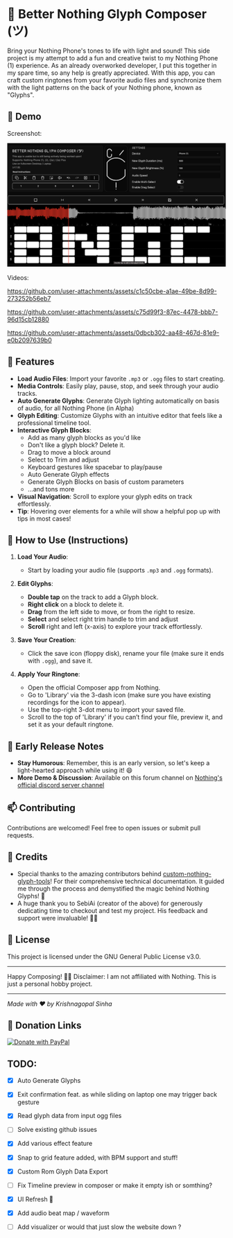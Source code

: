 # 🌟 Better Nothing Glyph Composer (ツ)

Bring your Nothing Phone's tones to life with light and sound! This side project is my attempt to add a fun and creative twist to my Nothing Phone (1) experience. As an already overworked developer, I put this together in my spare time, so any help is greatly appreciated. With this app, you can craft custom ringtones from your favorite audio files and synchronize them with the light patterns on the back of your Nothing phone, known as "Glyphs".

## 👾 Demo

Screenshot:

![Screenshot BNGC](demo/SS.png)

Videos:

https://github.com/user-attachments/assets/c1c50cbe-a1ae-49be-8d99-273252b56eb7

https://github.com/user-attachments/assets/c75d99f3-87ec-4478-bbb7-96d15cb12880

https://github.com/user-attachments/assets/0dbcb302-aa48-467d-81e9-e0b2097639b0

## 🚀 Features

- **Load Audio Files**: Import your favorite `.mp3` or `.ogg` files to start creating.
- **Media Controls**: Easily play, pause, stop, and seek through your audio tracks.
- **Auto Generate Glyphs**: Generate Glyph lighting automatically on basis of audio, for all Nothing Phone (in Alpha)
- **Glyph Editing**: Customize Glyphs with an intuitive editor that feels like a professional timeline tool.
- **Interactive Glyph Blocks**:
  - Add as many glyph blocks as you'd like
  - Don't like a glyph block? Delete it.
  - Drag to move a block around
  - Select to Trim and adjust
  - Keyboard gestures like spacebar to play/pause
  - Auto Generate Glyph effects
  - Generate Glyph Blocks on basis of custom parameters
  - ...and tons more
- **Visual Navigation**: Scroll to explore your glyph edits on track effortlessly.
- **Tip**: Hovering over elements for a while will show a helpful pop up with tips in most cases!

## 🎨 How to Use (Instructions)

1. **Load Your Audio**:

   - Start by loading your audio file (supports `.mp3` and `.ogg` formats).

2. **Edit Glyphs**:

   - **Double tap** on the track to add a Glyph block.
   - **Right click** on a block to delete it.
   - **Drag** from the left side to move, or from the right to resize.
   - **Select** and select right trim handle to trim and adjust
   - **Scroll** right and left (x-axis) to explore your track effortlessly.

3. **Save Your Creation**:

   - Click the save icon (floppy disk), rename your file (make sure it ends with `.ogg`), and save it.

4. **Apply Your Ringtone**:
   - Open the official Composer app from Nothing.
   - Go to 'Library' via the 3-dash icon (make sure you have existing recordings for the icon to appear).
   - Use the top-right 3-dot menu to import your saved file.
   - Scroll to the top of 'Library' if you can’t find your file, preview it, and set it as your default ringtone.

## 📜 Early Release Notes

- **Stay Humorous**: Remember, this is an early version, so let's keep a light-hearted approach while using it! 😄
- **More Demo & Discussion**: Available on this forum channel on [Nothing's official discord server channel](https://discord.com/channels/930878214237200394/1275717674634051661)

## 📫 Contributing

Contributions are welcomed! Feel free to open issues or submit pull requests.

## 🙌 Credits

- Special thanks to the amazing contributors behind [custom-nothing-glyph-tools](https://github.com/SebiAi/custom-nothing-glyph-tools)! For their comprehensive technical documentation. It guided me through the process and demystified the magic behind Nothing Glyphs! 🚀
- A huge thank you to SebiAi (creator of the above) for generously dedicating time to checkout and test my project. His feedback and support were invaluable! 🙏🎉

## 📄 License

This project is licensed under the GNU General Public License v3.0.

---

Happy Composing! 🎵✨
Disclaimer: I am not affiliated with Nothing. This is just a personal hobby project.

---

_Made with ❤️ by Krishnagopal Sinha_

## 🤝 Donation Links

[![Donate with PayPal](https://raw.githubusercontent.com/stefan-niedermann/paypal-donate-button/master/paypal-donate-button.png)](https://paypal.me/krishnagopalsinha)

## TODO:

-[X] Auto Generate Glyphs

-[X] Exit confirmation feat. as while sliding on laptop one may trigger back gesture

-[X] Read glyph data from input ogg files

-[ ] Solve existing github issues

-[X] Add various effect feature

-[X] Snap to grid feature added, with BPM support and stuff!

-[X] Custom Rom Glyph Data Export

-[ ] Fix Timeline preview in composer or make it empty ish or somthing?

-[X] UI Refresh :eyes:

-[X] Add audio beat map / waveform

-[ ] Add visualizer or would that just slow the website down ?
